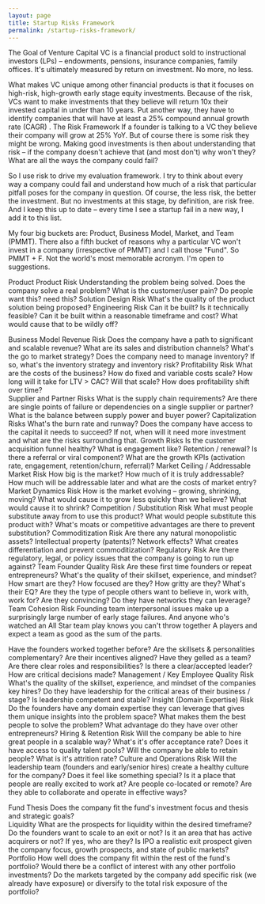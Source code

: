 ```yaml
---
layout: page
title: Startup Risks Framework
permalink: /startup-risks-framework/
---
```


The Goal of Venture Capital
VC is a financial product sold to instructional investors (LPs) – endowments, pensions, insurance companies, family offices. It's ultimately measured by return on investment. No more, no less. 

What makes VC unique among other financial products is that it focuses on high-risk, high-growth early stage equity investments. Because of the risk, VCs want to make investments that they believe will return 10x their invested capital in under than 10 years. Put another way, they have to identify companies that will have at least a 25% compound annual growth rate (CAGR) . 
The Risk Framework
If a founder is talking to a VC they believe their company will grow at 25% YoY. But of course there is some risk they might be wrong. Making good investments is then about understanding that risk – if the company doesn't achieve that (and most don't) why won't they? What are all the ways the company could fail? 

So I use risk to drive my evaluation framework. I try to think about every way a company could fail and understand how much of a risk that particular pitfall poses for the company in question. Of course, the less risk, the better the investment. But no investments at this stage, by definition, are risk free. And I keep this up to date – every time I see a startup fail in a new way, I add it to this list. 

My four big buckets are: Product, Business Model, Market, and Team (PMMT). There also a fifth bucket of reasons why a particular VC won't invest in a company (irrespective of PMMT) and I call those "Fund". So PMMT + F. Not the world's most memorable acronym. I'm open to suggestions. 

Product
Product Risk
Understanding the problem being solved. Does the company solve a real problem? What is the customer/user pain? Do people want this? need this? 
Solution Design Risk 
What's the quality of the product solution being proposed?
Engineering Risk
Can it be built? Is it technically feasible? Can it be built within a reasonable timeframe and cost? What would cause that to be wildly off? 

Business Model
Revenue Risk
Does the company have a path to significant and scalable revenue? What are its sales and distribution channels? What's the go to market strategy? Does the company need to manage inventory? If so, what's the inventory strategy and inventory risk?
Profitability Risk 
What are the costs of the business? How do fixed and variable costs scale? How long will it take for LTV > CAC? Will that scale? How does profitability shift over time?  
Supplier and Partner Risks
What is the supply chain requirements? Are there are single points of failure or dependencies on a single supplier or partner? What is the balance between supply power and buyer power? 
Capitalization Risks
What's the burn rate and runway? Does the company have access to the capital it needs to succeed? If not, when will it need more investment and what are the risks surrounding that. 
Growth Risks
Is the customer acquisition funnel healthy? What is engagement like? Retention / renewal? Is there a referral or viral component? What are the growth KPIs (activation rate, engagement, retention/churn, referral)?
Market
Ceiling / Addressable Market Risk
How big is the market? How much of it is truly addressable? How much will be addressable later and what are the costs of market entry?
Market Dynamics Risk
How is the market evolving – growing, shrinking, moving? What would cause it to grow less quickly than we believe? What would cause it to shrink? 
Competition / Substitution Risk
What must people substitute away from to use this product? What would people substitute this product with? What's moats or competitive advantages are there to prevent substitution? 
Commoditization Risk
Are there any natural monopolistic assets? Intellectual property (patents)? Network effects? What creates differentiation and prevent commoditization? 
Regulatory Risk
Are there regulatory, legal, or policy issues that the company is going to run up against? 
Team
Founder Quality Risk
Are these first time founders or repeat entrepreneurs? What's the quality of their skillset, experience, and mindset? How smart are they? How focused are they? How gritty are they? What's their EQ? Are they the type of people others want to believe in, work with, work for? Are they convincing? Do they have networks they can leverage?
Team Cohesion Risk
Founding team interpersonal issues make up a surprisingly large number of early stage failures. And anyone who's watched an All Star team play knows you can't throw together A players and expect a team as good as the sum of the parts. 

Have the founders worked together before? Are the skillsets & personalities complementary? Are their incentives aligned? Have they gelled as a team? Are there clear roles and responsibilities? Is there a clear/accepted leader? How are critical decisions made? 
Management / Key Employee Quality Risk
What's the quality of the skillset, experience, and mindset of the companies key hires? Do they have leadership for the critical areas of their business / stage? Is leadership competent and stable? 
Insight (Domain Expertise) Risk
Do the founders have any domain expertise they can leverage that gives them unique insights into the problem space? What makes them the best people to solve the problem? What advantage do they have over other entrepreneurs? 
Hiring & Retention Risk
Will the company be able to hire great people in a scalable way? What's it's offer acceptance rate? Does it have access to quality talent pools? Will the company be able to retain people? What is it's attrition rate? 
Culture and Operations Risk
Will the leadership team (founders and early/senior hires) create a healthy culture for the company? Does it feel like something special? Is it a place that people are really excited to work at? Are people co-located or remote? Are they able to collaborate and operate in effective ways? 

Fund
Thesis
Does the company fit the fund's investment focus and thesis and strategic goals?  
Liquidity
What are the prospects for liquidity within the desired timeframe? Do the founders want to scale to an exit or not? Is it an area that has active acquirers or not? If yes, who are they? Is IPO a realistic exit prospect given the company focus, growth prospects, and state of public markets? 
Portfolio
How well does the company fit within the rest of the fund's portfolio? Would there be a conflict of interest with any other portfolio investments? Do the markets targeted by the company add specific risk (we already have exposure) or diversify to the total risk exposure of the portfolio? 
